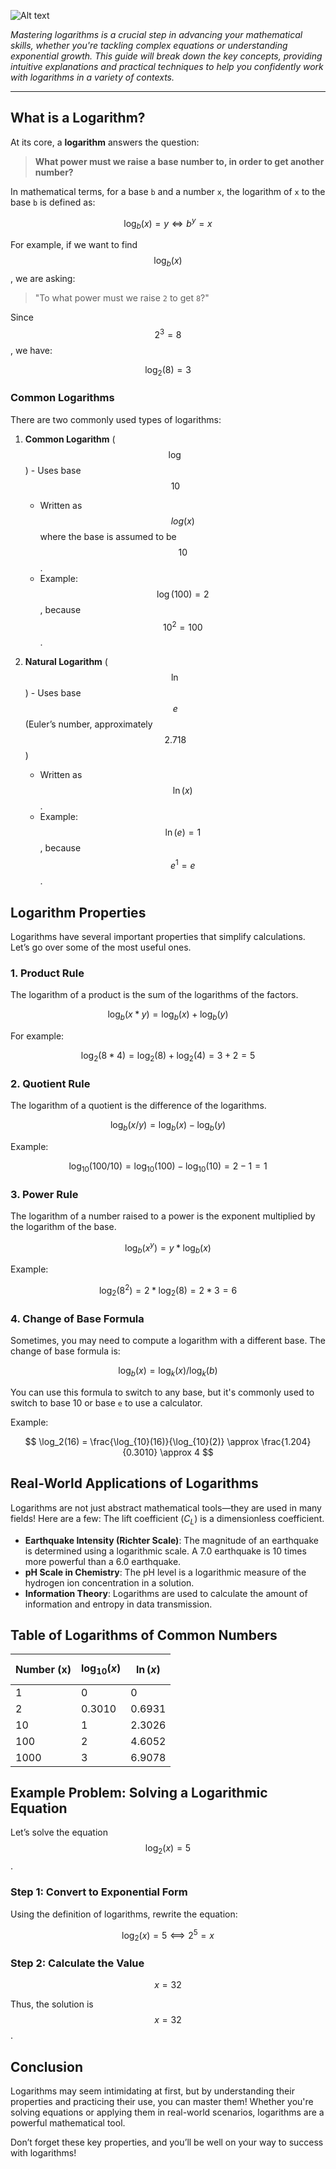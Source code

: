 
![Alt text](https://upload.wikimedia.org/wikipedia/commons/8/81/Logarithm_plots.png "a logarithm")

*Mastering logarithms is a crucial step in advancing your mathematical skills, whether you're tackling complex equations or understanding exponential growth. This guide will break down the key concepts, providing intuitive explanations and practical techniques to help you confidently work with logarithms in a variety of contexts.*

---
## What is a Logarithm?

At its core, a **logarithm** answers the question:

> **What power must we raise a base number to, in order to get another number?**

In mathematical terms, for a base `b` and a number `x`, the logarithm of `x` to the base `b` is defined as:

$$
\log_b(x) = y \iff b^y = x
$$

For example, if we want to find $$\log_b(x)$$, we are asking:

> "To what power must we raise `2` to get `8`?"

Since $$2^3 = 8$$, we have:

$$
\log_2(8) = 3
$$

### Common Logarithms

There are two commonly used types of logarithms:

1. **Common Logarithm** ($$\log$$) - Uses base $$10$$
    - Written as $$log(x)$$ where the base is assumed to be $$10$$.
    - Example: $$\log(100) = 2$$, because $$10^2 = 100$$.

2. **Natural Logarithm** ($$\ln$$) - Uses base $$e$$ (Euler’s number, approximately $$2.718$$)
    - Written as $$\ln(x)$$.
    - Example: $$\ln(e) = 1$$, because $$e^1 = e$$.

## Logarithm Properties

Logarithms have several important properties that simplify calculations. Let’s go over some of the most useful ones.

### 1. Product Rule

The logarithm of a product is the sum of the logarithms of the factors.

$$
\log_b(x * y) = \log_b(x) + \log_b(y)
$$

For example:

$$
\log_2(8 * 4) = \log_2(8) + \log_2(4) = 3 + 2 = 5
$$

### 2. Quotient Rule

The logarithm of a quotient is the difference of the logarithms.

$$
\log_b(x / y) = \log_b(x) - \log_b(y)
$$

Example:

$$
\log_10(100 / 10) = \log_10(100) - \log_10(10) = 2 - 1 = 1
$$

### 3. Power Rule

The logarithm of a number raised to a power is the exponent multiplied by the logarithm of the base.

$$
\log_b(x^y) = y * \log_b(x)
$$

Example:

$$
\log_2(8^2) = 2 * \log_2(8) = 2 * 3 = 6
$$

### 4. Change of Base Formula

Sometimes, you may need to compute a logarithm with a different base. The change of base formula is:

$$
\log_b(x) = \log_k(x) / \log_k(b)
$$

You can use this formula to switch to any base, but it's commonly used to switch to base 10 or base `e` to use a calculator.

Example:

$$
\log_2(16) = \frac{\log_{10}(16)}{\log_{10}(2)} \approx \frac{1.204}{0.3010} \approx 4
$$

## Real-World Applications of Logarithms

Logarithms are not just abstract mathematical tools—they are used in many fields! Here are a few:
The lift coefficient ($C_L$) is a dimensionless coefficient.

- **Earthquake Intensity (Richter Scale)**: The magnitude of an earthquake is determined using a logarithmic scale. A 7.0 earthquake is 10 times more powerful than a 6.0 earthquake.
- **pH Scale in Chemistry**: The pH level is a logarithmic measure of the hydrogen ion concentration in a solution.
- **Information Theory**: Logarithms are used to calculate the amount of information and entropy in data transmission.

## Table of Logarithms of Common Numbers

| Number (x) | $$\log_10(x)$$ | $$\ln(x)$$ |
|------------|----------------|------------|
| 1          | 0              | 0          |
| 2          | 0.3010         | 0.6931     |
| 10         | 1              | 2.3026     |
| 100        | 2              | 4.6052     |
| 1000       | 3              | 6.9078     |

## Example Problem: Solving a Logarithmic Equation

Let’s solve the equation $$\log_2(x) = 5$$.

### Step 1: Convert to Exponential Form

Using the definition of logarithms, rewrite the equation:

$$
\log_2(x) = 5 ⟺ 2^5 = x
$$

### Step 2: Calculate the Value

$$
x = 32
$$

Thus, the solution is $$x = 32$$.

## Conclusion

Logarithms may seem intimidating at first, but by understanding their properties and practicing their use, you can master them! Whether you're solving equations or applying them in real-world scenarios, logarithms are a powerful mathematical tool.

Don’t forget these key properties, and you’ll be well on your way to success with logarithms!
